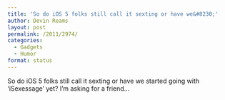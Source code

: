 ```yaml
---
title: 'So do iOS 5 folks still call it sexting or have we&#8230;'
author: Devin Reams
layout: post
permalink: /2011/2974/
categories:
  - Gadgets
  - Humor
format: status
---
```

So do iOS 5 folks still call it sexting or have we started going with &#8216;iSexessage&#8217; yet? I&#8217;m asking for a friend&#8230;